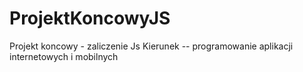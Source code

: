 # ProjektKoncowyJS
Projekt koncowy - zaliczenie Js
Kierunek -- programowanie aplikacji internetowych i mobilnych

